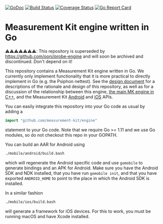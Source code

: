 [![GoDoc](https://godoc.org/github.com/measurement-kit/engine?status.svg)](https://godoc.org/github.com/measurement-kit/engine) [![Build Status](https://travis-ci.org/measurement-kit/engine.svg?branch=master)](https://travis-ci.org/measurement-kit/engine) [![Coverage Status](https://coveralls.io/repos/github/measurement-kit/engine/badge.svg?branch=master)](https://coveralls.io/github/measurement-kit/engine?branch=master) [![Go Report Card](https://goreportcard.com/badge/github.com/measurement-kit/engine)](https://goreportcard.com/report/github.com/measurement-kit/engine)

# Measurement Kit engine written in Go

⚠️⚠️⚠️⚠️⚠️⚠️⚠️: This repository is superseded by https://github.com/ooni/probe-engine
and will soon be archived and discontinued. Don't depend on it!

This repository contains a Measurement Kit engine written in Go.
We currently only implement functionality that it is more practical
to directly implement in Go (e.g. the Psiphon nettest). See the
[design document](DESIGN.md) for a descriptions of the rationale
and design of this repository, as well as for a discussion of the
relationship between this engine, [the main MK engine in C++](
https://github.com/measurement-kit/measurement-kit), and the
Measurement Kit [Android](https://github.com/measurement-kit/android-libs)
and [iOS](https://github.com/measurement-kit/mkall-ios) APIs.

You can easily integrate this repository into your Go code as usual by
adding a

```Go
import "github.com/measurement-kit/engine"
```

statement to your Go code. Note that we require Go >= 1.11 and we
use Go modules, so do not checkout this repo in your GOPATH.

You can build an AAR for Android using

```bash
./mobile/android/build.bash
```

which will regenerate the Android specific code and use `gomobile`
to generate bindings and an APK for Android. Make sure you have
the Android SDK and NDK installed, that you have run `gomobile init`,
and that you have exported `ANDROID_HOME` to point to the place in
which the Android SDK is installed.

In a similar fashion

```bash
./mobile/ios/build.bash
```

will generate a framework for iOS devices. For this to
work, you must be running macOS and have Xcode installed.
